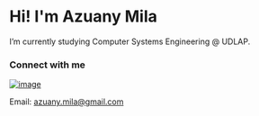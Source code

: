 # Hi! I'm Azuany Mila 

 I’m currently studying Computer Systems Engineering @ UDLAP. 

### Connect with me
[![image](https://img.shields.io/badge/LinkedIn-0077B5?style=for-the-badge&logo=linkedin&logoColor=white)][in]

Email: azuany.mila@gmail.com

<!--
**azu-any/azu-any** is a ✨ _special_ ✨ repository because its `README.md` (this file) appears on your GitHub profile.

Here are some ideas to get you started:

- 🔭 I’m currently working on ...
- 🌱 I’m currently learning ...
- 👯 I’m looking to collaborate on ...
- 🤔 I’m looking for help with ...
- 💬 Ask me about ...
- 📫 How to reach me: ...
- 😄 Pronouns: ...
- ⚡ Fun fact: ...
-->
[in]: http://www.linkedin.com/in/azuany-mila
